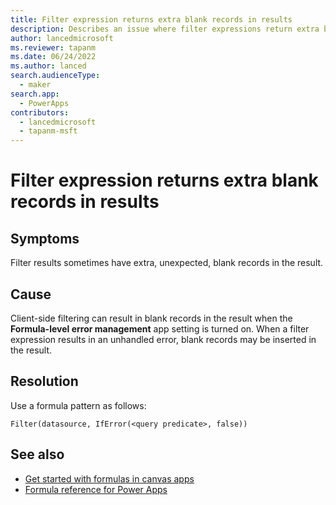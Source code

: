 ```yaml
---
title: Filter expression returns extra blank records in results 
description: Describes an issue where filter expressions return extra blank records in results for a formula.
author: lancedmicrosoft
ms.reviewer: tapanm
ms.date: 06/24/2022
ms.author: lanced
search.audienceType: 
  - maker
search.app: 
  - PowerApps
contributors:
  - lancedmicrosoft
  - tapanm-msft
---
```

# Filter expression returns extra blank records in results

## Symptoms

Filter results sometimes have extra, unexpected, blank records in the result.

## Cause

Client-side filtering can result in blank records in the result when the **Formula-level error management** app setting is turned on. When a filter expression results in an unhandled error, blank records may be inserted in the result.

## Resolution

Use a formula pattern as follows:

```powerapps-dot
Filter(datasource, IfError(<query predicate>, false))
```

## See also

- [Get started with formulas in canvas apps](/power-apps/maker/canvas-apps/working-with-formulas)
- [Formula reference for Power Apps](/power-platform/power-fx/formula-reference)
